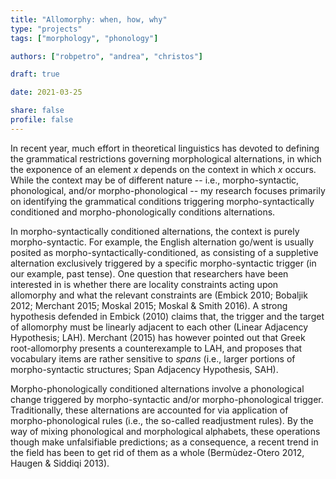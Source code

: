 ```yaml
---
title: "Allomorphy: when, how, why"
type: "projects"
tags: ["morphology", "phonology"]

authors: ["robpetro", "andrea", "christos"]

draft: true

date: 2021-03-25

share: false
profile: false
---
```


In recent year, much effort in theoretical linguistics has devoted to defining the grammatical restrictions governing morphological alternations, in which the exponence of an element _x_ depends on the context in which _x_ occurs. While the context may be of different nature -- i.e., morpho-syntactic, phonological, and/or morpho-phonological -- my research focuses primarily on identifying the grammatical conditions triggering morpho-syntactically conditioned and morpho-phonologically conditions alternations.

In morpho-syntactically conditioned alternations, the context is purely morpho-syntactic. For example, the English alternation go/went is usually posited as morpho-syntactically-conditioned, as consisting of a suppletive alternation exclusively triggered by a specific morpho-syntactic trigger (in our example, past tense). One question that researchers have been interested in is whether there are locality constraints acting upon allomorphy and what the relevant constraints are (Embick 2010; Bobaljik 2012; Merchant 2015; Moskal 2015; Moskal & Smith 2016). A strong hypothesis defended in Embick (2010) claims that, the trigger and the target of allomorphy must be linearly adjacent to each other (Linear Adjacency Hypothesis; LAH). Merchant (2015) has however pointed out that Greek root-allomorphy presents a counterexample to LAH, and proposes that vocabulary items are rather sensitive to _spans_ (i.e., larger portions of morpho-syntactic structures; Span Adjacency Hypothesis, SAH).

Morpho-phonologically conditioned alternations involve a phonological change triggered by morpho-syntactic and/or morpho-phonological trigger. Traditionally, these alternations are accounted for via application of morpho-phonological rules (i.e., the so-called readjustment rules). By the way of mixing phonological and morphological alphabets, these operations though make unfalsifiable predictions; as a consequence, a recent trend in the field has been to get rid of them as a whole (Bermùdez-Otero 2012, Haugen & Siddiqi 2013). 

